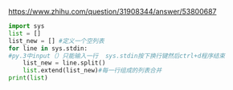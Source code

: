 https://www.zhihu.com/question/31908344/answer/53800687



```python
import sys
list = []  
list_new = [] #定义一个空列表
for line in sys.stdin:    
#py.3中input（）只能输入一行  sys.stdin按下换行键然后ctrl+d程序结束
    list_new = line.split()
    list.extend(list_new)#每一行组成的列表合并
print(list)

```

